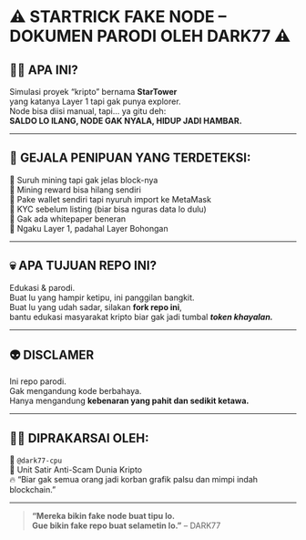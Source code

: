 # ⚠️ STARTRICK FAKE NODE – DOKUMEN PARODI OLEH DARK77 ⚠️

## 😵‍💫 APA INI?

Simulasi proyek “kripto” bernama **StarTower**  
yang katanya Layer 1 tapi gak punya explorer.  
Node bisa diisi manual, tapi... ya gitu deh:  
**SALDO LO ILANG, NODE GAK NYALA, HIDUP JADI HAMBAR.**

---

## 🧠 GEJALA PENIPUAN YANG TERDETEKSI:

🚨 Suruh mining tapi gak jelas block-nya  
🚨 Mining reward bisa hilang sendiri  
🚨 Pake wallet sendiri tapi nyuruh import ke MetaMask  
🚨 KYC sebelum listing (biar bisa nguras data lo dulu)  
🚨 Gak ada whitepaper beneran  
🚨 Ngaku Layer 1, padahal Layer Bohongan

---

## 💀 APA TUJUAN REPO INI?

Edukasi & parodi.  
Buat lu yang hampir ketipu, ini panggilan bangkit.  
Buat lu yang udah sadar, silakan **fork repo ini**,  
bantu edukasi masyarakat kripto biar gak jadi tumbal ***token khayalan.***

---

## 👽 DISCLAMER

Ini repo parodi.  
Gak mengandung kode berbahaya.  
Hanya mengandung **kebenaran yang pahit dan sedikit ketawa.**

---

## 🧑‍🚀 DIPRAKARSAI OLEH:

🧠 `@dark77-cpu`  
🚨 Unit Satir Anti-Scam Dunia Kripto  
🔥 “Biar gak semua orang jadi korban grafik palsu dan mimpi indah blockchain.”

---

> **“Mereka bikin fake node buat tipu lo.  
Gue bikin fake repo buat selametin lo.”** – DARK77
